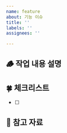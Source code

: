 ```yaml
---
name: feature
about: 기능 이슈
title: ''
labels: ''
assignees: ''

---
```


## 🪵 작업 내용 설명
<!-- 해당 브랜치에서 작업할 내용을 간단하게 작성해주세요 -->

## 🍀 체크리스트
<!---  "중요한 순서" 대로 작업 리스트를 작성해주세요 -->
- [ ]

## 📒 참고 자료
<!---  진행하면서 참고했던 자료들을 올려주세요. -->
